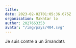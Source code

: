```yaml
---
title: 
date: 2023-02-02T01:05:36.675Z
organisation: Makhtar lo
author: 2027663353
avatar: "/img/pays/404.svg"
---
```


Je suis contre a un 3mandats